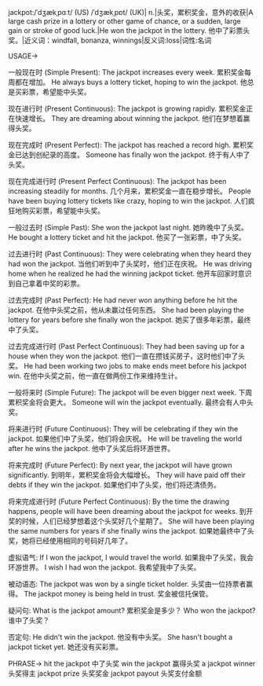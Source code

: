 jackpot:/ˈdʒækˌpɑːt/ (US) /ˈdʒækˌpɒt/ (UK)| n.|头奖，累积奖金，意外的收获|A large cash prize in a lottery or other game of chance, or a sudden, large gain or stroke of good luck.|He won the jackpot in the lottery. 他中了彩票头奖。|近义词：windfall, bonanza, winnings|反义词:loss|词性:名词

USAGE->

一般现在时 (Simple Present):
The jackpot increases every week.  累积奖金每周都在增加。
He always buys a lottery ticket, hoping to win the jackpot. 他总是买彩票，希望能中头奖。

现在进行时 (Present Continuous):
The jackpot is growing rapidly. 累积奖金正在快速增长。
They are dreaming about winning the jackpot. 他们在梦想着赢得头奖。

现在完成时 (Present Perfect):
The jackpot has reached a record high.  累积奖金已达到创纪录的高度。
Someone has finally won the jackpot.  终于有人中了头奖。

现在完成进行时 (Present Perfect Continuous):
The jackpot has been increasing steadily for months.  几个月来，累积奖金一直在稳步增长。
People have been buying lottery tickets like crazy, hoping to win the jackpot.  人们疯狂地购买彩票，希望能中头奖。


一般过去时 (Simple Past):
She won the jackpot last night. 她昨晚中了头奖。
He bought a lottery ticket and hit the jackpot. 他买了一张彩票，中了头奖。

过去进行时 (Past Continuous):
They were celebrating when they heard they had won the jackpot.  当他们听到中了头奖时，他们正在庆祝。
He was driving home when he realized he had the winning jackpot ticket. 他开车回家时意识到自己拿着中奖的彩票。

过去完成时 (Past Perfect):
He had never won anything before he hit the jackpot. 在他中头奖之前，他从未赢过任何东西。
She had been playing the lottery for years before she finally won the jackpot.  她买了很多年彩票，最终中了头奖。

过去完成进行时 (Past Perfect Continuous):
They had been saving up for a house when they won the jackpot.  他们一直在攒钱买房子，这时他们中了头奖。
He had been working two jobs to make ends meet before his jackpot win.  在他中头奖之前，他一直在做两份工作来维持生计。


一般将来时 (Simple Future):
The jackpot will be even bigger next week.  下周累积奖金将会更大。
Someone will win the jackpot eventually.  最终会有人中头奖。

将来进行时 (Future Continuous):
They will be celebrating if they win the jackpot.  如果他们中了头奖，他们将会庆祝。
He will be traveling the world after he wins the jackpot.  他中了头奖后将环游世界。

将来完成时 (Future Perfect):
By next year, the jackpot will have grown significantly.  到明年，累积奖金将会大幅增长。
They will have paid off their debts if they win the jackpot.  如果他们中了头奖，他们将还清债务。

将来完成进行时 (Future Perfect Continuous):
By the time the drawing happens, people will have been dreaming about the jackpot for weeks.  到开奖的时候，人们已经梦想着这个头奖好几个星期了。
She will have been playing the same numbers for years if she finally wins the jackpot.  如果她最终中了头奖，她将已经使用相同的号码好几年了。

虚拟语气:
If I won the jackpot, I would travel the world. 如果我中了头奖，我会环游世界。
I wish I had won the jackpot. 我希望我中了头奖。

被动语态:
The jackpot was won by a single ticket holder.  头奖由一位持票者赢得。
The jackpot money is being held in trust.  奖金被信托保管。


疑问句:
What is the jackpot amount? 累积奖金是多少？
Who won the jackpot? 谁中了头奖？

否定句:
He didn't win the jackpot. 他没有中头奖。
She hasn't bought a jackpot ticket yet. 她还没有买彩票。

PHRASE->
hit the jackpot 中了头奖
win the jackpot  赢得头奖
a jackpot winner 头奖得主
jackpot prize 头奖奖金
jackpot payout  头奖支付金额
